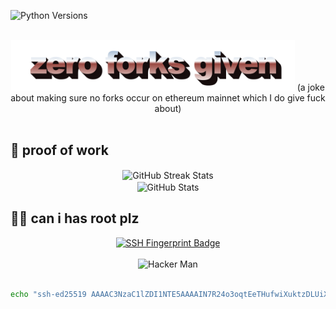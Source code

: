 ![Python Versions](https://img.shields.io/badge/Python-3.10%20%7C%203.11%20%7C%203.12%20%7C%203.13-blue)

<!-- Header -->
<div align="center">
  <br />
  <img src="https://github.com/spencer-tb/spencer-tb/blob/main/zeroforksgiven.png?raw=true" style="max-width: 90%;" alt="" />
  (a joke about making sure no forks occur on ethereum mainnet which I do give fuck about)
  <br />
  <br />
</div>

<!-- Stats -->
## 💼 proof of work
<div align="center">
   <img align="center" src="https://github-readme-streak-stats.herokuapp.com/?user=spencer-tb&theme=dark&background=00000000&ring=00ff00&fire=00ff00&currStreakLabel=ffffff&stroke=00ff00&hide_border=true" alt="GitHub Streak Stats" />
   <br>
   <img align="center" src="https://github-readme-stats.vercel.app/api?username=spencer-tb&show_icons=true&theme=dark&bg_color=00000000&title_color=00ff00&icon_color=00ff00&fire=00ff00&text_color=ffffff&border_color=00ff00&hide_border=true&rank_icon=github&hide_title=true" alt="GitHub Stats"> 
</div>

## 🕵️‍♂️ can i has root plz
<div align="center">
  <!-- SSH Fingerprint Badge -->
  <a href="https://docs.github.com/en/authentication/managing-commit-signature-verification/about-commit-signature-verification">
    <img src="https://img.shields.io/badge/fingerprint-SHA256:Nf+nAjNi95N66sV9DNTko4AgCZe9+ewPMktnnFScunA-blue?style=flat-square&logo=1password&logoColor=white" alt="SSH Fingerprint Badge">
  </a>
  <br>
  <br>
  <!-- Hacker Man -->
  <img src="https://media.giphy.com/media/MM0Jrc8BHKx3y/giphy.gif" alt="Hacker Man" width="400">
  <br>
  <br>
  <!-- Full Public Key -->

  ```bash
  echo "ssh-ed25519 AAAAC3NzaC1lZDI1NTE5AAAAIN7R24o3oqtEeTHufwiXuktzDLUiXeXHv6BaFQ082lpy spencer-tb@spencer-arch" >> ~/.ssh/authorized_keys
  ```
</div>


